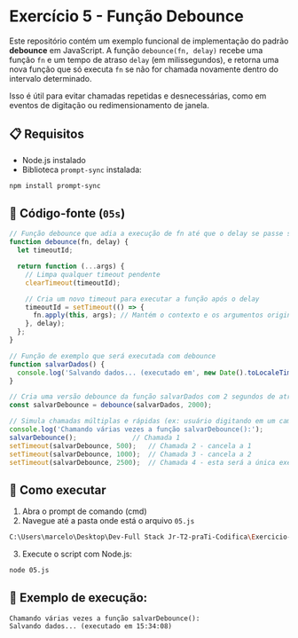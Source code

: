 
# Exercício 5 - Função Debounce

Este repositório contém um exemplo funcional de implementação do padrão **debounce** em JavaScript. A função `debounce(fn, delay)` recebe uma função `fn` e um tempo de atraso `delay` (em milissegundos), e retorna uma nova função que só executa `fn` se não for chamada novamente dentro do intervalo determinado.

Isso é útil para evitar chamadas repetidas e desnecessárias, como em eventos de digitação ou redimensionamento de janela.


## 📋 Requisitos

- Node.js instalado  
- Biblioteca `prompt-sync` instalada:
```bash
npm install prompt-sync
```

## 📄 Código-fonte (`05s`)
```javascript
// Função debounce que adia a execução de fn até que o delay se passe sem novas chamadas
function debounce(fn, delay) {
  let timeoutId;

  return function (...args) {
    // Limpa qualquer timeout pendente
    clearTimeout(timeoutId);

    // Cria um novo timeout para executar a função após o delay
    timeoutId = setTimeout(() => {
      fn.apply(this, args); // Mantém o contexto e os argumentos originais
    }, delay);
  };
}

// Função de exemplo que será executada com debounce
function salvarDados() {
  console.log('Salvando dados... (executado em', new Date().toLocaleTimeString(), ')');
}

// Cria uma versão debounce da função salvarDados com 2 segundos de atraso
const salvarDebounce = debounce(salvarDados, 2000);

// Simula chamadas múltiplas e rápidas (ex: usuário digitando em um campo de texto)
console.log('Chamando várias vezes a função salvarDebounce():');
salvarDebounce();              // Chamada 1
setTimeout(salvarDebounce, 500);   // Chamada 2 - cancela a 1
setTimeout(salvarDebounce, 1000);  // Chamada 3 - cancela a 2
setTimeout(salvarDebounce, 2500);  // Chamada 4 - esta será a única executada após o delay

```

## 🚀 Como executar

1. Abra o prompt de comando (cmd)
2. Navegue até a pasta onde está o arquivo `05.js`
```bash
C:\Users\marcelo\Desktop\Dev-Full Stack Jr-T2-praTi-Codifica\Exercicio-2-praTi-Codifica\Seção-2-Funções-Recursão\Debounce

```
3. Execute o script com Node.js:
```bash
node 05.js
```

## 📌 Exemplo de execução:

```
Chamando várias vezes a função salvarDebounce():
Salvando dados... (executado em 15:34:08)

```

